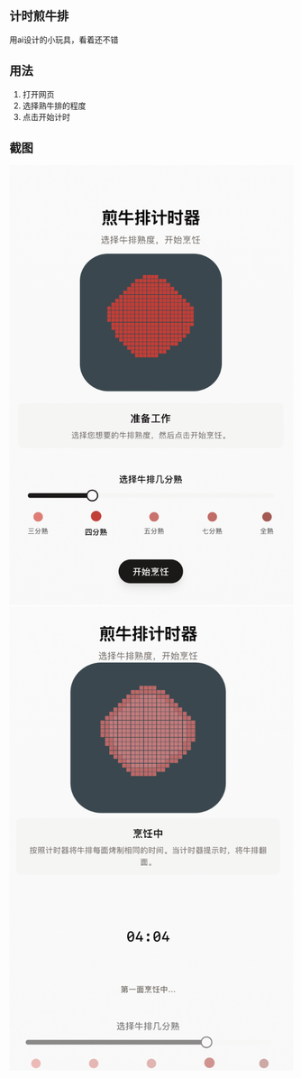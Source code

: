 ## 计时煎牛排 
用ai设计的小玩具，看着还不错
## 用法
1. 打开网页
2. 选择熟牛排的程度
3. 点击开始计时

## 截图
![screenshot1](./p1.png)
![screenshot2](./p2.png)